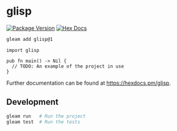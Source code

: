 # glisp

[![Package Version](https://img.shields.io/hexpm/v/glisp)](https://hex.pm/packages/glisp)
[![Hex Docs](https://img.shields.io/badge/hex-docs-ffaff3)](https://hexdocs.pm/glisp/)

```sh
gleam add glisp@1
```
```gleam
import glisp

pub fn main() -> Nil {
  // TODO: An example of the project in use
}
```

Further documentation can be found at <https://hexdocs.pm/glisp>.

## Development

```sh
gleam run   # Run the project
gleam test  # Run the tests
```
